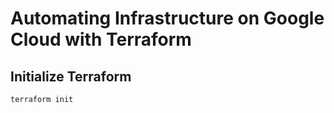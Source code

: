 # Automating Infrastructure on Google Cloud with Terraform
## Initialize Terraform
```
terraform init
```
